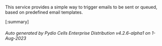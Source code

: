 






This service provides a simple way to trigger emails to be sent or queued, based on predefined email templates.

[:summary]

###### Auto generated by Pydio Cells Enterprise Distribution v4.2.6-alpha1 on 1-Aug-2023
